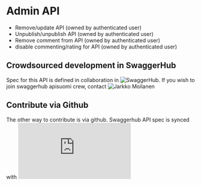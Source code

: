 # Admin API

* Remove/update API (owned by authenticated user)
* Unpublish/unpublish API (owned by authenticated user)
* Remove comment from API (owned by authenticated user)
* disable commenting/rating for API (owned by authenticated user)

## Crowdsourced development in SwaggerHub
Spec for this API is defined in collaboration in ![SwaggerHub](https://swaggerhub.com/api/kyyberi/APISuomi-2.0-catalogue-admin-API/0.1). If you wish to join swaggerhub apisuomi crew, contact ![Jarkko Moilanen](https://github.com/kyyberi)

## Contribute via Github
The other way to contribute is via github. Swaggerhub API spec is synced with ![spec file in Github](https://github.com/apisuomi/apisuomi-2.0/blob/master/swagger/admin/swagger.json) 
